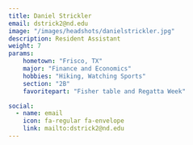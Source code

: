 ```yaml
---
title: Daniel Strickler
email: dstrick2@nd.edu
image: "/images/headshots/danielstrickler.jpg"
description: Resident Assistant
weight: 7
params:
    hometown: "Frisco, TX"
    major: "Finance and Economics"
    hobbies: "Hiking, Watching Sports"
    section: "2B"
    favoritepart: "Fisher table and Regatta Week"

social:
  - name: email
    icon: fa-regular fa-envelope
    link: mailto:dstrick2@nd.edu
---
```

